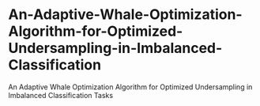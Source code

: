 # An-Adaptive-Whale-Optimization-Algorithm-for-Optimized-Undersampling-in-Imbalanced-Classification
An Adaptive Whale Optimization Algorithm for Optimized Undersampling in Imbalanced Classification Tasks

